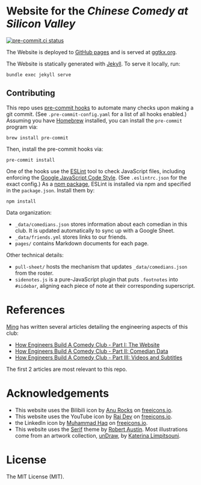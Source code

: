 # Website for the _Chinese Comedy at Silicon Valley_
[![pre-commit.ci status](https://results.pre-commit.ci/badge/github/ggtkx/ggtkx.github.io/main.svg)](https://results.pre-commit.ci/latest/github/ggtkx/ggtkx.github.io/main)

The Website is deployed to [GitHub pages](https://ggtkx.github.io/) and is served at [ggtkx.org](http://ggtkx.org/en/).

The Website is statically generated with [Jekyll](https://jekyllrb.com/). To serve it locally, run:

```shell
bundle exec jekyll serve
```

## Contributing
This repo uses [pre-commit hooks](https://pre-commit.com/) to automate many checks upon making a git commit. (See `.pre-commit-config.yaml` for a list of all hooks enabled.) Assuming you have [Homebrew](https://brew.sh/) installed, you can install the `pre-commit` program via:


```shell
brew install pre-commit
```

Then, install the pre-commit hooks via:

```shell
pre-commit install
```

One of the hooks use the [ESLint](https://eslint.org/) tool to check JavaScript files, including enforcing the [Google JavaScript Code Style](https://google.github.io/styleguide/jsguide.html). (See `.eslintrc.json` for the exact config.) As a [npm package](https://www.npmjs.com/), ESLint is installed via npm and specified in the `package.json`. Install them by:

```shell
npm install
```

Data organization:
- `_data/comedians.json` stores information about each comedian in this club. It is updated automatically to sync up with a Google Sheet.
- `_data/friends.yml` stores links to our friends.
- `pages/` contains Markdown documents for each page.

Other technical details:
- `pull-sheet/` hosts the mechanism that updates `_data/comedians.json` from the roster.
- `sidenotes.js` is a pure-JavaScript plugin that puts `.footnotes` into `#sidebar`, aligning each piece of note at their corresponding superscript.

# References

[Ming](https://github.com/tslmy) has written several articles detailing the engineering aspects of this club:

- [How Engineers Build A Comedy Club - Part I: The Website](https://lmy.medium.com/how-engineers-build-a-comedy-club-part-i-the-website-321b76cc7d4)
- [How Engineers Build A Comedy Club - Part II: Comedian Data](https://lmy.medium.com/how-engineers-build-a-comedy-club-part-ii-comedian-data-9da0ceb8d088)
- [How Engineers Build A Comedy Club - Part III: Videos and Subtitles](https://lmy.medium.com/how-engineers-build-a-comedy-club-part-iii-videos-and-subtitles-3794a273b822)

The first 2 articles are most relevant to this repo.

# Acknowledgements
- This website uses the Bilibili icon by [Anu Rocks](https://freeicons.io/profile/730) on [freeicons.io](https://freeicons.io/).
- This website uses the YouTube icon by [Raj Dev](https://freeicons.io/profile/714) on [freeicons.io](https://freeicons.io/).
- the LinkedIn icon by [Muhammad Haq](https://freeicons.io/profile/823) on [freeicons.io](https://freeicons.io/).
- This website uses the [Serif](https://github.com/zerostaticthemes/jekyll-serif-theme) theme by [Robert Austin](https://github.com/zerostaticthemes). Most illustrations come from an artwork collection, [unDraw](https://undraw.co/illustrations), by [Katerina Limpitsouni](https://twitter.com/ninaLimpi).

# License
The MIT License (MIT).
